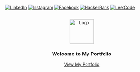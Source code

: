 <!-- Improved compatibility of back to top link: See: https://github.com/othneildrew/Best-README-Template/pull/73 -->
<a id="readme-top"></a>
<!--
*** Thanks for checking out the Best-README-Template. If you have a suggestion
*** that would make this better, please fork the repo and create a pull request
*** or simply open an issue with the tag "enhancement".
*** Don't forget to give the project a star!
*** Thanks again! Now go create something AMAZING! :D
-->



<!-- PROJECT SHIELDS -->
<!--
*** I'm using markdown "reference style" links for readability.
*** Reference links are enclosed in brackets [ ] instead of parentheses ( ).
*** See the bottom of this document for the declaration of the reference variables
*** for contributors-url, forks-url, etc. This is an optional, concise syntax you may use.
*** https://www.markdownguide.org/basic-syntax/#reference-style-links
-->
[![LinkedIn][linkedin-shield]][linkedin-url]
[![Instagram][instagram-shield]][instagram-url]
[![Facebook][facebook-shield]][facebook-url]
[![HackerRank][hackerrank-shield]][hackerrank-url]
[![LeetCode][leetcode-shield]][leetcode-url]

<!-- Shields and URLs -->
[linkedin-shield]: https://img.shields.io/badge/LinkedIn-blue?style=for-the-badge&logo=linkedin&logoColor=white
[linkedin-url]: https://www.linkedin.com/in/[your-profile](https://www.linkedin.com/in/soumya-deep-saha-579a73222/)

[instagram-shield]: https://img.shields.io/badge/Instagram-%23E4405F.svg?style=for-the-badge&logo=Instagram&logoColor=white
[instagram-url]: https://www.instagram.com/[your-profile](https://www.instagram.com/the_nature_in_my_lens/)

[facebook-shield]: https://img.shields.io/badge/Facebook-%231877F2.svg?style=for-the-badge&logo=Facebook&logoColor=white
[facebook-url]: https://www.facebook.com/[your-profile](https://www.facebook.com/profile.php?id=100010056245109)

[hackerrank-shield]: https://img.shields.io/badge/HackerRank-%2320BE50.svg?style=for-the-badge&logo=HackerRank&logoColor=white
[hackerrank-url]: https://www.hackerrank.com/[your-profile](https://www.hackerrank.com/profile/deepadiotic)

[leetcode-shield]: https://img.shields.io/badge/LeetCode-%23FFA116.svg?style=for-the-badge&logo=LeetCode&logoColor=white
[leetcode-url]: https://leetcode.com/your-profile




<!-- PROJECT LOGO -->
<br />
<div align="center">
  <a href="https://github.com/othneildrew/Best-README-Template">
    <img src="android-chrome-192x192.png" alt="Logo" width="80" height="80">
  </a>

  <h3 align="center">Welcome to My Portfolio</h3>

  <p align="center">
    <a href="[https://github.com/othneildrew/Best-README-Template](https://soumyadeepsaha1200.github.io/deep_portfolio.github.io/)">View My Portfolio</a>
  </p>
</div>










